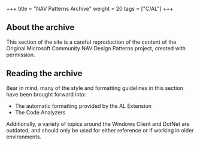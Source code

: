 +++
title = "NAV Patterns Archive"
weight = 20
tags = ["C/AL"]
+++

## About the archive

This section of the site is a careful reproduction of the content of the Original Microsoft Community NAV Design Patterns project, created with permission.

## Reading the archive

Bear in mind, many of the style and formatting guidelines in this section have been brought forward into:
- The automatic formatting provided by the AL Extension
- The Code Analyzers

Additionally, a variety of topics around the Windows Client and DotNet are outdated, and should only be used for either reference or if working in older environments.